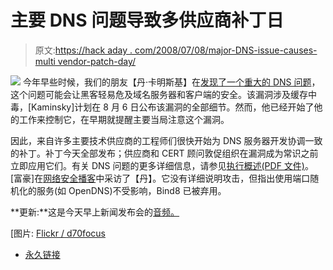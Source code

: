 # 主要 DNS 问题导致多供应商补丁日

> 原文:[https://hack aday . com/2008/07/08/major-DNS-issue-causes-multi vendor-patch-day/](https://hackaday.com/2008/07/08/major-dns-issue-causes-multivendor-patch-day/)

![](../Images/d028dc6914ae6b96759447c61ba05d9b.png)
今年早些时候，我们的朋友【丹·卡明斯基】在[发现了一个重大的 DNS 问题](http://securosis.com/2008/07/08/dan-kaminsky-discovers-fundamental-issue-in-dns-massive-multivendor-patch-released/)，这个问题可能会让黑客轻易危及域名服务器和客户端的安全。该漏洞涉及缓存中毒，[Kaminsky]计划在 8 月 6 日公布该漏洞的全部细节。然而，他已经开始了他的工作来控制它，在早期就提醒主要当局注意这个漏洞。

因此，来自许多主要技术供应商的工程师们很快开始为 DNS 服务器开发协调一致的补丁。补丁今天全部发布；供应商和 CERT 顾问敦促组织在漏洞成为常识之前立即应用它们。有关 DNS 问题的更多详细信息，请参见[执行概述(PDF 文件)](http://securosis.com/publications/DNS-Executive-Overview.pdf)。[富豪]在[网络安全播客](http://netsecpodcast.com/?p=49)中采访了【丹】。它没有详细说明攻击，但指出使用端口随机化的服务(如 OpenDNS)不受影响，Bind8 已被弃用。

**更新:**这是今天早上新闻发布会的[音频。](https://media.blackhat.com/webinars/blackhat-kaminsky-dns-press-conference.mp3)

[图片: [Flickr / d70focus](http://flickr.com/photos/23905174@N00/1594411528/)

*   [永久链接](http://securosis.com/2008/07/08/dan-kaminsky-discovers-fundamental-issue-in-dns-massive-multivendor-patch-released/)
